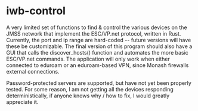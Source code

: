 iwb-control
===========

A very limited set of functions to find & control the various devices on the JMSS network that implement the ESC/VP.net protocol, written in Rust. Currently, the port and ip range are hard-coded -- future versions will have these be customizable. The final version of this program should also have a GUI that calls the discover_hosts() function and automates the more basic ESC/VP.net commands. The application will only work when either connected to eduroam or an eduroam-based VPN, since Monash firewalls external connections.

Password-protected servers are supported, but have not yet been properly tested. For some reason, I am not getting all the devices responding deterministically, if anyone knows why / how to fix, I would greatly appreciate it.

